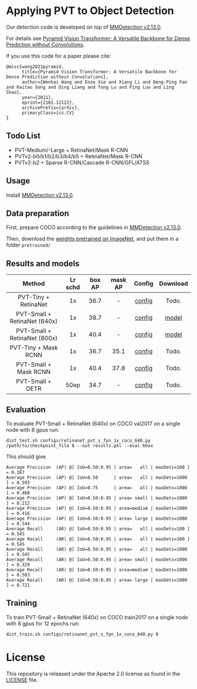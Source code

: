 # Applying PVT to Object Detection

Our detection code is developed on top of [MMDetection v2.13.0](https://github.com/open-mmlab/mmdetection/tree/v2.13.0).

For details see [Pyramid Vision Transformer: A Versatile Backbone for Dense Prediction without Convolutions](https://arxiv.org/pdf/2102.12122.pdf). 

If you use this code for a paper please cite:

```
@misc{wang2021pyramid,
      title={Pyramid Vision Transformer: A Versatile Backbone for Dense Prediction without Convolutions}, 
      author={Wenhai Wang and Enze Xie and Xiang Li and Deng-Ping Fan and Kaitao Song and Ding Liang and Tong Lu and Ping Luo and Ling Shao},
      year={2021},
      eprint={2102.12122},
      archivePrefix={arXiv},
      primaryClass={cs.CV}
}
```

## Todo List
- PVT-Medium/-Large + RetinaNet/Mask R-CNN
- PVTv2-b0/b1/b2/b3/b4/b5 + RetinaNet/Mask R-CNN
- PVTv2-b2 + Sparse R-CNN/Cascade R-CNN/GFL/ATSS


## Usage

Install [MMDetection v2.13.0](https://github.com/open-mmlab/mmdetection/tree/v2.13.0).


## Data preparation

First, prepare COCO according to the guidelines in [MMDetection v2.13.0](https://github.com/open-mmlab/mmdetection/tree/v2.13.0).

Then, download the [weights pretrained on ImageNet](../classification/README.md), and put them in a folder `pretrained/`

## Results and models

|    Method   | Lr schd | box AP | mask AP | Config | Download  |
| :-------------: | :-----: | :-----: | :------: | :------------: | :----: |
|    PVT-Tiny + RetinaNet  | 1x | 36.7    | - | [config](configs/retinanet_pvt_t_fpn_1x_coco.py)  | Todo. |
|    PVT-Small + RetinaNet (640x)  | 1x | 38.7    | - |  [config](configs/retinanet_pvt_s_fpn_1x_coco_640.py)  | [model](https://drive.google.com/file/d/1L5wh2rYsVnuC_CEeFE6yMhU1kENt2gnk/view?usp=sharing) |
|    PVT-Small + RetinaNet (800x)  | 1x | 40.4    | - | [config](configs/retinanet_pvt_s_fpn_1x_coco.py)  | [model](https://drive.google.com/file/d/1U02ngyT_IYxS8SlU3WXf5r0TFsoBE3Lm/view?usp=sharing) |
|    PVT-Tiny + Mask RCNN  | 1x | 36.7    | 35.1 | [config](configs/mask_rcnn_pvt_t_fpn_1x_coco.py)  | Todo. |
|    PVT-Small + Mask RCNN  | 1x | 40.4    | 37.8 | [config](configs/mask_rcnn_pvt_s_fpn_1x_coco.py)  | Todo. |
|    PVT-Small + DETR  | 50ep | 34.7    | - | [config](configs/detr_pvt_s_8x2_50ep_coco.py)  | Todo. |

## Evaluation
To evaluate PVT-Small + RetinaNet (640x) on COCO val2017 on a single node with 8 gpus run:
```
dist_test.sh configs/retinanet_pvt_s_fpn_1x_coco_640.py /path/to/checkpoint_file 8 --out results.pkl --eval bbox
```
This should give
```
Average Precision  (AP) @[ IoU=0.50:0.95 | area=   all | maxDets=100 ] = 0.387
Average Precision  (AP) @[ IoU=0.50      | area=   all | maxDets=1000 ] = 0.593
Average Precision  (AP) @[ IoU=0.75      | area=   all | maxDets=1000 ] = 0.408
Average Precision  (AP) @[ IoU=0.50:0.95 | area= small | maxDets=1000 ] = 0.212
Average Precision  (AP) @[ IoU=0.50:0.95 | area=medium | maxDets=1000 ] = 0.416
Average Precision  (AP) @[ IoU=0.50:0.95 | area= large | maxDets=1000 ] = 0.544
Average Recall     (AR) @[ IoU=0.50:0.95 | area=   all | maxDets=100 ] = 0.545
Average Recall     (AR) @[ IoU=0.50:0.95 | area=   all | maxDets=300 ] = 0.545
Average Recall     (AR) @[ IoU=0.50:0.95 | area=   all | maxDets=1000 ] = 0.545
Average Recall     (AR) @[ IoU=0.50:0.95 | area= small | maxDets=1000 ] = 0.329
Average Recall     (AR) @[ IoU=0.50:0.95 | area=medium | maxDets=1000 ] = 0.583
Average Recall     (AR) @[ IoU=0.50:0.95 | area= large | maxDets=1000 ] = 0.721
```

## Training
To train PVT-Small + RetinaNet (640x) on COCO train2017 on a single node with 8 gpus for 12 epochs run:

```
dist_train.sh configs/retinanet_pvt_s_fpn_1x_coco_640.py 8
```

# License
This repository is released under the Apache 2.0 license as found in the [LICENSE](LICENSE) file.

